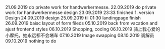 21.09.2019 do private work for handwerkermesse.
22.09.2019 do private work for handwerkermesse design
23.09.2019 23:33 finished 1. version Design
24.09.2019 design
25.09.2019 til 01:30 landingpage finish
26.09.2019 baisc layout of form fileds
05.10.2019 back from vacation and ajust frontend styles
06.10.2019 Shopping, coding
06.10.2019 骑上我心爱的小摩托，她永远都不会堵车
07.10.2019 Image swapping
08.10.2019 调解员
09.10.2019 nothing to do